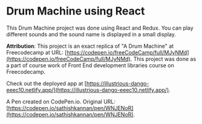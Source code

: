 # Drum Machine using React

This Drum Machine project was done using React and Redux. You can play different sounds and the sound name is displayed in a small display.

**Attribution**: This project is an exact replica of "A Drum Machine"  at Freecodecamp at URL: [https://codepen.io/freeCodeCamp/full/MJyNMd](https://codepen.io/freeCodeCamp/full/MJyNMd). This project was done as a part of course work of Front End development libraries course on Freecodecamp.

Check out the deployed app at [https://illustrious-dango-eeec10.netlify.app/](https://illustrious-dango-eeec10.netlify.app/).

A Pen created on CodePen.io. Original URL: [https://codepen.io/sathishkannan/pen/WNJENoR](https://codepen.io/sathishkannan/pen/WNJENoR).
